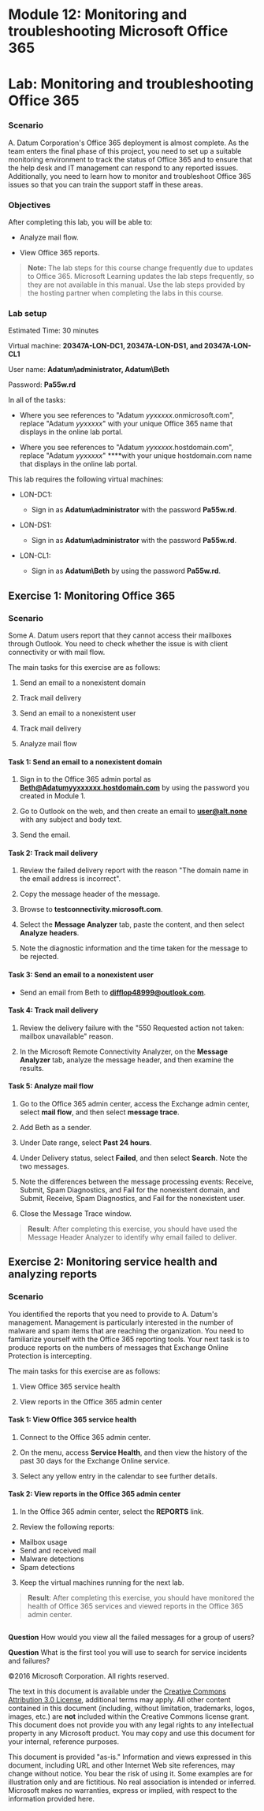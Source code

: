 ﻿# Module 12: Monitoring and troubleshooting Microsoft Office 365
# Lab: Monitoring and troubleshooting Office 365
  
### Scenario
  
 A. Datum Corporation's Office 365 deployment is almost complete. As the team enters the final phase of this project, you need to set up a suitable monitoring environment to track the status of Office 365 and to ensure that the help desk and IT management can respond to any reported issues. Additionally, you need to learn how to monitor and troubleshoot Office 365 issues so that you can train the support staff in these areas.


### Objectives
  
After completing this lab, you will be able to:

- Analyze mail flow.

- View Office 365 reports.

>  **Note:** The lab steps for this course change frequently due to updates to Office 365. Microsoft Learning updates the lab steps frequently, so they are not available in this manual. Use the lab steps provided by the hosting partner when completing the labs in this course.

### Lab setup
  
 Estimated Time: 30 minutes 

Virtual machine:  **20347A-LON-DC1, 20347A-LON-DS1, and 20347A-LON-CL1**

 User name:  **Adatum\\administrator, Adatum\\Beth**

 Password:  **Pa55w.rd**

 In all of the tasks:

- Where you see references to "Adatum _yyxxxxx_.onmicrosoft.com", replace "Adatum _yyxxxxx_" with your unique Office 365 name that displays in the online lab portal.

- Where you see references to "Adatum _yyxxxxx_.hostdomain.com", replace "Adatum _yyxxxxx_" ****with your unique hostdomain.com name that displays in the online lab portal.


 This lab requires the following virtual machines: 

- LON-DC1:

  - Sign in as  **Adatum\\administrator** with the password **Pa55w.rd**.

- LON-DS1:

  - Sign in as  **Adatum\\administrator** with the password **Pa55w.rd**.

- LON-CL1:

  - Sign in as  **Adatum\\Beth** by using the password **Pa55w.rd**.



## Exercise 1: Monitoring Office 365
  
### Scenario
  
Some A. Datum users report that they cannot access their mailboxes through Outlook. You need to check whether the issue is with client connectivity or with mail flow.

The main tasks for this exercise are as follows:

1. Send an email to a nonexistent domain

2. Track mail delivery

3. Send an email to a nonexistent user

4. Track mail delivery

5. Analyze mail flow



#### Task 1: Send an email to a nonexistent domain
  
1. Sign in to the Office 365 admin portal as  **Beth@Adatumyyxxxxxx.hostdomain.com** by using the password you created in Module 1.

2. Go to Outlook on the web, and then create an email to  **user@alt.none** with any subject and body text.

3. Send the email.



#### Task 2: Track mail delivery
  
1. Review the failed delivery report with the reason "The domain name in the email address is incorrect".

2. Copy the message header of the message.

3. Browse to  **testconnectivity.microsoft.com**.

4. Select the  **Message Analyzer** tab, paste the content, and then select **Analyze** **headers**.

5. Note the diagnostic information and the time taken for the message to be rejected.



#### Task 3: Send an email to a nonexistent user
  
- Send an email from Beth to  **difflop48999@outlook.com**.



#### Task 4: Track mail delivery
  
1. Review the delivery failure with the "550 Requested action not taken: mailbox unavailable" reason.

2. In the Microsoft Remote Connectivity Analyzer, on the  **Message Analyzer** tab, analyze the message header, and then examine the results.



#### Task 5: Analyze mail flow
  
1. Go to the Office 365 admin center, access the Exchange admin center, select  **mail flow**, and then select  **message trace**.

2. Add Beth as a sender.

3. Under Date range, select  **Past 24 hours**.

4. Under Delivery status, select  **Failed**, and then select  **Search**. Note the two messages.

5. Note the differences between the message processing events: Receive, Submit, Spam Diagnostics, and Fail for the nonexistent domain, and Submit, Receive, Spam Diagnostics, and Fail for the nonexistent user.

6. Close the Message Trace window.


>  **Result**: After completing this exercise, you should have used the Message Header Analyzer to identify why email failed to deliver.


## Exercise 2: Monitoring service health and analyzing reports
  
### Scenario
  
 You identified the reports that you need to provide to A. Datum's management. Management is particularly interested in the number of malware and spam items that are reaching the organization. You need to familiarize yourself with the Office 365 reporting tools. Your next task is to produce reports on the numbers of messages that Exchange Online Protection is intercepting.

The main tasks for this exercise are as follows:

1. View Office 365 service health

2. View reports in the Office 365 admin center



#### Task 1: View Office 365 service health
  
1. Connect to the Office 365 admin center.

2. On the menu, access  **Service Health**, and then view the history of the past 30 days for the Exchange Online service.

3. Select any yellow entry in the calendar to see further details.



#### Task 2: View reports in the Office 365 admin center
  
1. In the Office 365 admin center, select the  **REPORTS** link.

2. Review the following reports:

  - Mailbox usage
  - Send and received mail
  - Malware detections
  - Spam detections

3. Keep the virtual machines running for the next lab.


>  **Result**: After completing this exercise, you should have monitored the health of Office 365 services and viewed reports in the Office 365 admin center.


## 
  
**Question** 
How would you view all the failed messages for a group of users?

**Question** 
What is the first tool you will use to search for service incidents and failures?


©2016 Microsoft Corporation. All rights reserved.

The text in this document is available under the [Creative Commons Attribution 3.0 License](https://creativecommons.org/licenses/by/3.0/legalcode "Creative Commons Attribution 3.0 License"), additional terms may apply.  All other content contained in this document (including, without limitation, trademarks, logos, images, etc.) are **not** included within the Creative Commons license grant.  This document does not provide you with any legal rights to any intellectual property in any Microsoft product. You may copy and use this document for your internal, reference purposes.

This document is provided "as-is." Information and views expressed in this document, including URL and other Internet Web site references, may change without notice. You bear the risk of using it. Some examples are for illustration only and are fictitious. No real association is intended or inferred. Microsoft makes no warranties, express or implied, with respect to the information provided here.

  